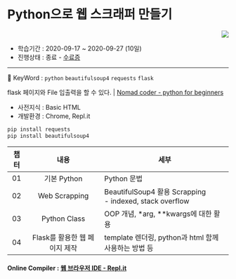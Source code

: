 
# Python으로 웹 스크래퍼 만들기

<div align="right"><a href="https://hits.seeyoufarm.com"/><img src="https://hits.seeyoufarm.com/api/count/incr/badge.svg?url=https://github.com/eona1301/Learn-Online-Learning/tree/master/Nomad-Coders/Python-Web-Scrapping"/></a></div>

- 학습기간 : 2020-09-17 ~ 2020-09-27 (10일)
- 진행상태 : 종료 - [수료증](https://drive.google.com/file/d/1jK13ZWZ0sTGHWH3iCQ2K12WWAZgu9NYv/view?usp=sharing)

---

📌 KeyWord : `python` `beautifulsoup4` `requests` `flask`

flask 페이지와 File 입출력을 할 수 있다. | [Nomad coder - python for beginners](https://nomadcoders.co/python-for-beginners)

- 사전지식 : Basic HTML
- 개발환경 : Chrome, Repl.it

```python
pip install requests
pip install beautifulsoup4
```

| 챕터  |            내용             | 세부                                                         |
| :---: | :-------------------------: | ------------------------------------------------------------ |
|  01   |         기본 Python         | Python 문법                                                  |
|  02   |        Web Scrapping        | BeautifulSoup4 활용 Scrapping <br> - indexed, stack overflow |
|  03   |        Python Class         | OOP 개념, \*arg, \*\*kwargs에 대한 활용                                       |
|  04   | Flask를 활용한 웹 페이지 제작 | template 렌더링, python과 html 함께 사용하는 방법 등                                 |

#### Online Compiler : [웹 브라우저 IDE - Repl.it](https://repl.it/)